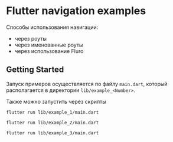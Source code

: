 # Flutter navigation examples

Способы использования навигации:

- через роуты
- через именованные роуты
- через использование Fluro

## Getting Started

Запуск примеров осуществляется по файлу `main.dart`, который располагается в директории `lib/example_<Number>`.

Также можно запустить через скрипты

```
flutter run lib/example_1/main.dart

flutter run lib/example_2/main.dart

flutter run lib/example_3/main.dart
```